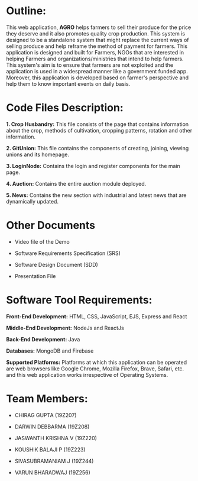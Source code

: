 # Outline:

This web application, **AGRO** helps farmers to sell their produce for the price they 
deserve and it also promotes quality crop production.
This system is designed to be a standalone system that might replace the 
current ways of selling produce and help reframe the method of payment for farmers.
This application is designed and built for Farmers, NGOs that are 
interested in helping Farmers and organizations/ministries that intend to help farmers.
This system's aim is to ensure that farmers are not exploited and the application is 
used in a widespread manner like a government funded app.
Moreover, this application is developed based on farmer's perspective and help them to 
know important events on daily basis.
 

# Code Files Description:

**1. Crop Husbandry:**
	This file consists of the page that contains information about the crop, 
methods of cultivation, cropping patterns, rotation and other information.

**2. GitUnion:**
	This file contains the components of creating, joining, viewing unions and its
homepage.

**3. LoginNode:**
	Contains the login and register components for the main page.

**4. Auction:**
	Contains the entire auction module deployed.

**5. News:**
	Contains the new section with industrial and latest news that are dynamically
updated.


# Other Documents

- Video file of the Demo

- Software Requirements Specification (SRS)

- Software Design Document (SDD)

- Presentation File


# Software Tool Requirements:

**Front-End Development:** HTML, CSS, JavaScript, EJS, Express and React

**Middle-End Development:** NodeJs and ReactJs

**Back-End Development:** Java

**Databases:** MongoDB and Firebase

**Supported Platforms:** Platforms at which this application can be operated are 
web browsers like Google Chrome, Mozilla Firefox, Brave, Safari, etc. and this 
web application works irrespective of Operating Systems.


# Team Members:

- CHIRAG GUPTA (19Z207)

- DARWIN DEBBARMA (19Z208)

- JASWANTH KRISHNA V (19Z220)

- KOUSHIK BALAJI P (19Z223)

- SIVASUBRAMANIAM J (19Z244)

- VARUN BHARADWAJ (19Z256)

